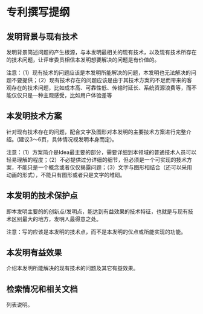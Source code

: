 
# 专利撰写提纲

## 发明背景与现有技术

发明背景简述问题的产生根源，与本发明最相关的现有技术，以及现有技术所存在的技术问题，让评审委员相信本发明想要解决的问题是有价值的。 

注意：（1）现有技术的问题应该是本发明所能解决的问题，本发明也无法解决的问题不要提供；（2）现有技术存在的问题应该是由于其技术方案的不足而带来的客观存在的技术问题，比如成本高、可靠性低、传输时延长、系统资源浪费等，而不能仅仅只是一种主观感受，比如用户体验差等

## 本发明技术方案

针对现有技术存在的问题，配合文字及图形对本发明的主要技术方案进行完整介绍。(建议3～6页，具体情况视发明本身而定)。

注意：（1）方案简介是Idea最主要的部分，需要详细到本领域的普通技术人员可以轻易理解的程度；（2）不必提供过分详细的细节，但必须是一个可实现的技术方案，不能只是一个概念或者仅仅揭露问题；（3）文字与图形相结合（还可以采用动画的形式），不能只有图形或者只是文字的堆砌。

## 本发明的技术保护点

即本发明主要的的创新点/发明点，能达到有益效果的技术特征，也就是与现有技术区别最大的地方，发明人最得意之处。

注意：写的应该是本发明的技术点，而不是本发明的优点或所能实现的功能。

## 本发明有益效果

介绍本发明所能解决的现有技术的问题及其它有益效果。

## 检索情况和相关文档

列表说明。
